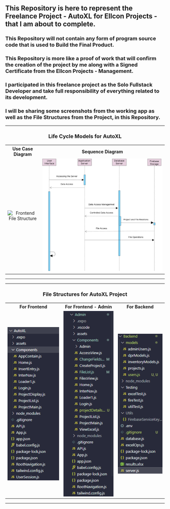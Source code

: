 ## This Repository is here to represent the Freelance Project - AutoXL for Ellcon Projects - that I am about to complete.

### This Repository will not contain any form of program source code that is used to Build the Final Product.

### This Repository is more like a proof of work that will confirm the creation of the project by me along with a Signed Certificate from the Ellcon Projects - Management.

### I participated in this freelance project as the Solo Fullstack Developer and take full responsibility of everything related to its development.

### I will be sharing some screenshots from the working app as well as the File Structures from the Project, in this Repository.

<hr>
<div align="center">
<h3 align="center">Life Cycle Models for AutoXL</h3>

<table>
<tr>
<th>Use Case Diagram</th><th>Sequence Diagram</th>
</tr>
<tr>
    <td>
        <div align="center">
            <img src="Diagrams/Use-Case.svg" alt="Frontend File Structure"/>
        </div>
    </td>
    <td>
        <div align="center">
            <img src="Diagrams/Sequence.svg" alt="Admin File Structure"/>
        </div>
    </td>
</tr>
</table>
</div>
<hr>

<hr>
<div align="center">
<h3 align="center">File Structures for AutoXL Project</h3>

<table>
<tr>
<th>For Frontend</th><th>For Frontend - Admin</th><th>For Backend</th>
</tr>
<tr>
    <td>
        <div align="center">
            <img src="Screenshots/AutoXL Frontend File Structure.png" alt="Frontend File Structure"/>
        </div>
    </td>
    <td>
        <div align="center">
            <img src="Screenshots/AutoXL Admin Frontend File Structure.png" alt="Admin File Structure"/>
        </div>
    </td>
    <td>
        <div align="center">
            <img src="Screenshots/AutoXL Backend File Structure.png" alt="Backend File Structure"/>
        </div>
    </td>
</tr>
</table>
</div>
<hr>
